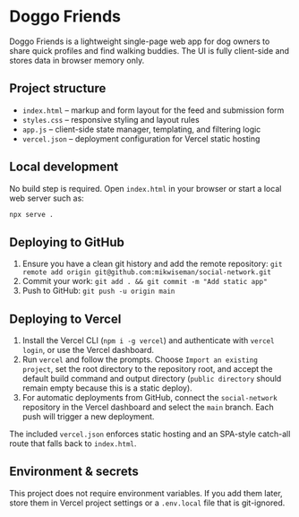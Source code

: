 # Doggo Friends

Doggo Friends is a lightweight single-page web app for dog owners to share quick profiles and find walking buddies. The UI is fully client-side and stores data in browser memory only.

## Project structure

- `index.html` – markup and form layout for the feed and submission form
- `styles.css` – responsive styling and layout rules
- `app.js` – client-side state manager, templating, and filtering logic
- `vercel.json` – deployment configuration for Vercel static hosting

## Local development

No build step is required. Open `index.html` in your browser or start a local web server such as:

```bash
npx serve .
```

## Deploying to GitHub

1. Ensure you have a clean git history and add the remote repository: `git remote add origin git@github.com:mikwiseman/social-network.git`
2. Commit your work: `git add . && git commit -m "Add static app"`
3. Push to GitHub: `git push -u origin main`

## Deploying to Vercel

1. Install the Vercel CLI (`npm i -g vercel`) and authenticate with `vercel login`, or use the Vercel dashboard.
2. Run `vercel` and follow the prompts. Choose `Import an existing project`, set the root directory to the repository root, and accept the default build command and output directory (`public directory` should remain empty because this is a static deploy).
3. For automatic deployments from GitHub, connect the `social-network` repository in the Vercel dashboard and select the `main` branch. Each push will trigger a new deployment.

The included `vercel.json` enforces static hosting and an SPA-style catch-all route that falls back to `index.html`.

## Environment & secrets

This project does not require environment variables. If you add them later, store them in Vercel project settings or a `.env.local` file that is git-ignored.
